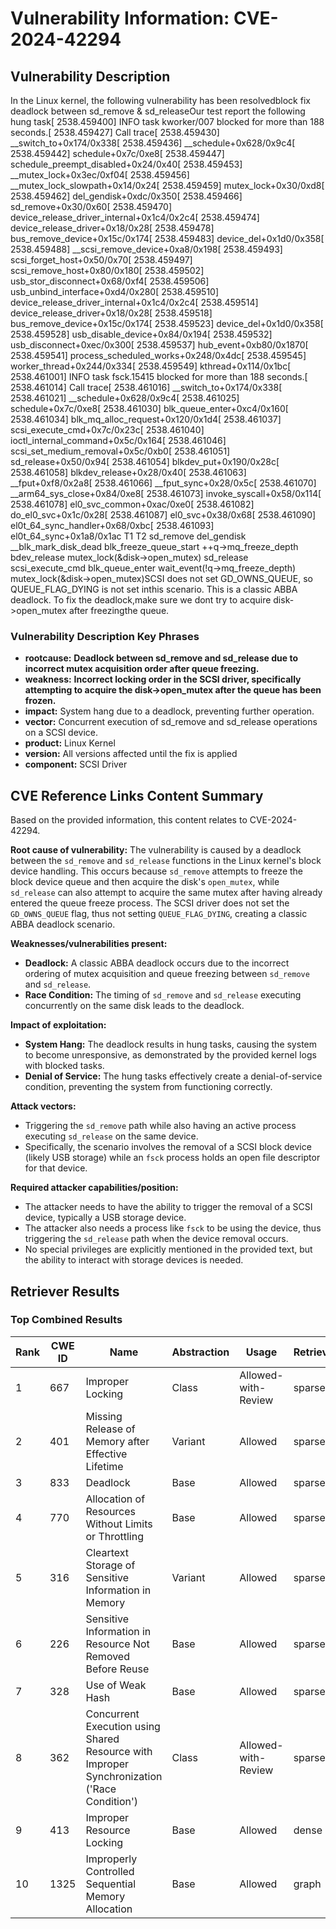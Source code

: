 # Vulnerability Information: CVE-2024-42294

## Vulnerability Description
In the Linux kernel, the following vulnerability has been resolvedblock fix deadlock between sd_remove & sd_releaseOur test report the following hung task[ 2538.459400] INFO task kworker/007 blocked for more than 188 seconds.[ 2538.459427] Call trace[ 2538.459430] __switch_to+0x174/0x338[ 2538.459436] __schedule+0x628/0x9c4[ 2538.459442] schedule+0x7c/0xe8[ 2538.459447] schedule_preempt_disabled+0x24/0x40[ 2538.459453] __mutex_lock+0x3ec/0xf04[ 2538.459456] __mutex_lock_slowpath+0x14/0x24[ 2538.459459] mutex_lock+0x30/0xd8[ 2538.459462] del_gendisk+0xdc/0x350[ 2538.459466] sd_remove+0x30/0x60[ 2538.459470] device_release_driver_internal+0x1c4/0x2c4[ 2538.459474] device_release_driver+0x18/0x28[ 2538.459478] bus_remove_device+0x15c/0x174[ 2538.459483] device_del+0x1d0/0x358[ 2538.459488] __scsi_remove_device+0xa8/0x198[ 2538.459493] scsi_forget_host+0x50/0x70[ 2538.459497] scsi_remove_host+0x80/0x180[ 2538.459502] usb_stor_disconnect+0x68/0xf4[ 2538.459506] usb_unbind_interface+0xd4/0x280[ 2538.459510] device_release_driver_internal+0x1c4/0x2c4[ 2538.459514] device_release_driver+0x18/0x28[ 2538.459518] bus_remove_device+0x15c/0x174[ 2538.459523] device_del+0x1d0/0x358[ 2538.459528] usb_disable_device+0x84/0x194[ 2538.459532] usb_disconnect+0xec/0x300[ 2538.459537] hub_event+0xb80/0x1870[ 2538.459541] process_scheduled_works+0x248/0x4dc[ 2538.459545] worker_thread+0x244/0x334[ 2538.459549] kthread+0x114/0x1bc[ 2538.461001] INFO task fsck.15415 blocked for more than 188 seconds.[ 2538.461014] Call trace[ 2538.461016] __switch_to+0x174/0x338[ 2538.461021] __schedule+0x628/0x9c4[ 2538.461025] schedule+0x7c/0xe8[ 2538.461030] blk_queue_enter+0xc4/0x160[ 2538.461034] blk_mq_alloc_request+0x120/0x1d4[ 2538.461037] scsi_execute_cmd+0x7c/0x23c[ 2538.461040] ioctl_internal_command+0x5c/0x164[ 2538.461046] scsi_set_medium_removal+0x5c/0xb0[ 2538.461051] sd_release+0x50/0x94[ 2538.461054] blkdev_put+0x190/0x28c[ 2538.461058] blkdev_release+0x28/0x40[ 2538.461063] __fput+0xf8/0x2a8[ 2538.461066] __fput_sync+0x28/0x5c[ 2538.461070] __arm64_sys_close+0x84/0xe8[ 2538.461073] invoke_syscall+0x58/0x114[ 2538.461078] el0_svc_common+0xac/0xe0[ 2538.461082] do_el0_svc+0x1c/0x28[ 2538.461087] el0_svc+0x38/0x68[ 2538.461090] el0t_64_sync_handler+0x68/0xbc[ 2538.461093] el0t_64_sync+0x1a8/0x1ac T1 T2 sd_remove del_gendisk __blk_mark_disk_dead blk_freeze_queue_start ++q->mq_freeze_depth bdev_release mutex_lock(&disk->open_mutex) sd_release scsi_execute_cmd blk_queue_enter wait_event(!q->mq_freeze_depth) mutex_lock(&disk->open_mutex)SCSI does not set GD_OWNS_QUEUE, so QUEUE_FLAG_DYING is not set inthis scenario. This is a classic ABBA deadlock. To fix the deadlock,make sure we dont try to acquire disk->open_mutex after freezingthe queue.

### Vulnerability Description Key Phrases
- **rootcause:** **Deadlock between sd_remove and sd_release due to incorrect mutex acquisition order after queue freezing.**
- **weakness:** **Incorrect locking order in the SCSI driver, specifically attempting to acquire the disk->open_mutex after the queue has been frozen.**
- **impact:** System hang due to a deadlock, preventing further operation.
- **vector:** Concurrent execution of sd_remove and sd_release operations on a SCSI device.
- **product:** Linux Kernel
- **version:** All versions affected until the fix is applied
- **component:** SCSI Driver

## CVE Reference Links Content Summary
Based on the provided information, this content relates to CVE-2024-42294.

**Root cause of vulnerability:**
The vulnerability is caused by a deadlock between the `sd_remove` and `sd_release` functions in the Linux kernel's block device handling. This occurs because `sd_remove` attempts to freeze the block device queue and then acquire the disk's `open_mutex`, while `sd_release` can also attempt to acquire the same mutex after having already entered the queue freeze process. The SCSI driver does not set the `GD_OWNS_QUEUE` flag, thus not setting `QUEUE_FLAG_DYING`, creating a classic ABBA deadlock scenario.

**Weaknesses/vulnerabilities present:**
- **Deadlock:**  A classic ABBA deadlock occurs due to the incorrect ordering of mutex acquisition and queue freezing between `sd_remove` and `sd_release`.
- **Race Condition:** The timing of `sd_remove` and `sd_release` executing concurrently on the same disk leads to the deadlock.

**Impact of exploitation:**
- **System Hang:** The deadlock results in hung tasks, causing the system to become unresponsive, as demonstrated by the provided kernel logs with blocked tasks.
- **Denial of Service:** The hung tasks effectively create a denial-of-service condition, preventing the system from functioning correctly.

**Attack vectors:**
- Triggering the `sd_remove` path while also having an active process executing `sd_release` on the same device.
- Specifically, the scenario involves the removal of a SCSI block device (likely USB storage) while an `fsck` process holds an open file descriptor for that device.

**Required attacker capabilities/position:**
- The attacker needs to have the ability to trigger the removal of a SCSI device, typically a USB storage device.
- The attacker also needs a process like `fsck` to be using the device, thus triggering the `sd_release` path when the device removal occurs.
-  No special privileges are explicitly mentioned in the provided text, but the ability to interact with storage devices is needed.

## Retriever Results

### Top Combined Results

| Rank | CWE ID | Name | Abstraction | Usage  | Retrievers | Individual Scores |
|------|--------|------|-------------|-------|------------|-------------------|
| 1 | 667 | Improper Locking | Class | Allowed-with-Review | sparse | 0.394 |
| 2 | 401 | Missing Release of Memory after Effective Lifetime | Variant | Allowed | sparse | 0.342 |
| 3 | 833 | Deadlock | Base | Allowed | sparse | 0.335 |
| 4 | 770 | Allocation of Resources Without Limits or Throttling | Base | Allowed | sparse | 0.323 |
| 5 | 316 | Cleartext Storage of Sensitive Information in Memory | Variant | Allowed | sparse | 0.315 |
| 6 | 226 | Sensitive Information in Resource Not Removed Before Reuse | Base | Allowed | sparse | 0.312 |
| 7 | 328 | Use of Weak Hash | Base | Allowed | sparse | 0.304 |
| 8 | 362 | Concurrent Execution using Shared Resource with Improper Synchronization ('Race Condition') | Class | Allowed-with-Review | sparse | 0.302 |
| 9 | 413 | Improper Resource Locking | Base | Allowed | dense | 0.462 |
| 10 | 1325 | Improperly Controlled Sequential Memory Allocation | Base | Allowed | graph | 0.002 |


